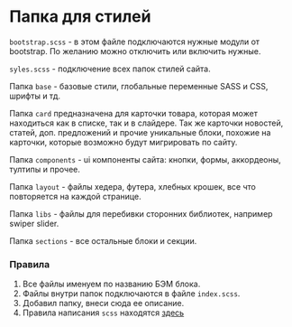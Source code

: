 # Папка для стилей

`bootstrap.scss` - в этом файле подключаются нужные модули от bootstrap. По желанию можно отключить или включить нужные.

`syles.scss` - подключение всех папок стилей сайта.

Папка `base` - базовые стили, глобальные переменные SASS и CSS, шрифты и тд.

Папка `card` предназначена для карточки товара, которая может находиться как в списке, так и в слайдере. Так же карточки новостей, статей, доп. предложений и прочие уникальные блоки, похожие на карточки, которые возможно будут мигрировать по сайту.

Папка `components` - ui компоненты сайта: кнопки, формы, аккордеоны, тултипы и прочее.

Папка `layout` - файлы хедера, футера, хлебных крошек, все что повторяется на каждой странице.

Папка `libs` - файлы для перебивки сторонних библиотек, например swiper slider.

Папка `sections` - все остальные блоки и секции.

### Правила
1. Все файлы именуем по названию БЭМ блока.
2. Файлы внутри папок подключаются в файле `index.scss`.
3. Добавил папку, внеси сюда ее описание.
4. Правила написания `scss` находятся [здесь](https://github.com/myosminozhka-ru/regulations-for-the-frontend/tree/master)
